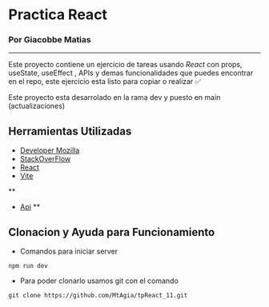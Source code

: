 # Practica React

### Por Giacobbe Matias 
____

Este proyecto contiene un ejercicio de tareas usando *React* con props, useState, useEffect , APIs y demas funcionalidades que puedes encontrar en el repo, este ejercicio esta listo para copiar o realizar ✅

Este proyecto esta desarrolado en la rama dev y puesto en main (actualizaciones)

## Herramientas Utilizadas
- [Developer Mozilla](https://developer.mozilla.org/es/)
- [StackOverFlow](https://stackoverflow.com/)
- [React](https://react.dev/)
- [Vite](https://es.vitejs.dev/)

**
- [Api](https://newsdata.io/)
**
## Clonacion y Ayuda para Funcionamiento
- Comandos para iniciar server 
 ```
npm run dev
 ```
- Para poder clonarlo usamos git con el comando
 ```
git clone https://github.com/MtAgia/tpReact_11.git
 ```